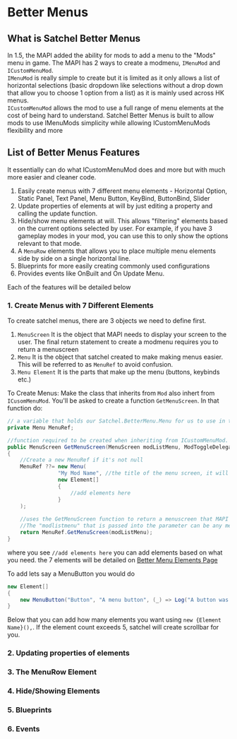 ﻿# Better Menus

## What is Satchel Better Menus
In 1.5, the MAPI added the ability for mods to add a menu to the "Mods" menu in game. The MAPI has 2 ways to create a modmenu, `IMenuMod` and `ICustomMenuMod`.  
`IMenuMod` is really simple to create but it is limited as it only allows a list of horizontal selections (basic dropdown like selections without a drop down that allow you to choose 1 option from a list) as it is mainly used across HK menus.  
`ICustomMenuMod` allows the mod to use a full range of menu elements at the cost of being hard to understand.
Satchel Better Menus is built to allow mods to use IMenuMods simplicity while allowing ICustomMenuMods flexibility and more

## List of Better Menus Features
It essentially can do what ICustomMenuMod does and more but with much more easier and cleaner code.
1. Easily create menus with 7 different menu elements - Horizontal Option, Static Panel, Text Panel, Menu Button, KeyBind, ButtonBind, Slider
2. Update properties of elements at will by just editing a property and calling the update function.
3. Hide/show menu elements at will. This allows "filtering" elements based on the current options selected by user. For example, if you have 3 gameplay modes in your mod, you can use this to only show the options relevant to that mode.
4. A `MenuRow` elements that allows you to place multiple menu elements side by side on a single horizontal line.
5. Blueprints for more easily creating commonly used configurations
6. Provides events like OnBuilt and On Update Menu.

Each of the features will be detailed below 

### 1. Create Menus with 7 Different Elements
To create satchel menus, there are 3 objects we need to define first.
1. `MenuScreen` It is the object that MAPI needs to display your screen to the user. The final return statement to create a modmenu requires you to return a menuscreen
2. `Menu` It is the object that satchel created to make making menus easier. This will be referred to as `MenuRef` to avoid confusion. 
3. `Menu Element` It is the parts that make up the menu (buttons, keybinds etc.)

To Create Menus:
Make the class that inherits from `Mod` also inhert from `ICusomMenuMod`. You'll be asked to create a function `GetMenuScreen`. In that function do:
```cs
// a variable that holds our Satchel.BetterMenu.Menu for us to use in the code.
private Menu MenuRef;

//function required to be created when inheriting from ICustomMenuMod.
public MenuScreen GetMenuScreen(MenuScreen modListMenu, ModToggleDelegates? modtoggledelegates) 
{
    //Create a new MenuRef if it's not null
    MenuRef ??= new Menu(
                "My Mod Name", //the title of the menu screen, it will appear on the top center of the screen 
                new Element[]
                {
                    //add elements here  
                }
    );
    
    //uses the GetMenuScreen function to return a menuscreen that MAPI can use. 
    //The "modlistmenu" that is passed into the parameter can be any menuScreen that you want to return to when "Back" button or "esc" key is pressed 
    return MenuRef.GetMenuScreen(modListMenu);
}
```

where you see `//add elements here` you can add elements based on what you need. the 7 elements will be detailed on [Better Menu Elements Page](elements.md)

To add lets say a MenuButton you would do
```cs
new Element[]
{
    new MenuButton("Button", "A menu button", (_) => Log("A button was pressed")),
}
```

Below that you can add how many elements you want using `new {Element Name}(),`. If the element count exceeds 5, satchel will create scrollbar for you.

### 2. Updating properties of elements
### 3. The MenuRow Element
### 4. Hide/Showing Elements
### 5. Blueprints
### 6. Events